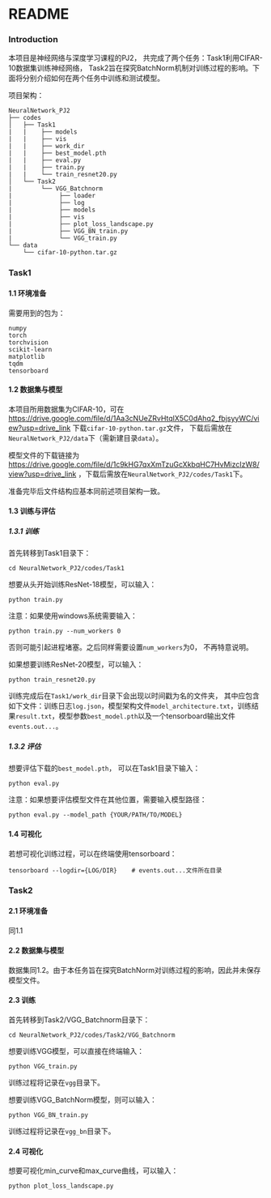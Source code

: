 # README

### Introduction

本项目是神经网络与深度学习课程的PJ2， 共完成了两个任务：Task1利用CIFAR-10数据集训练神经网络， Task2旨在探究BatchNorm机制对训练过程的影响。下面将分别介绍如何在两个任务中训练和测试模型。

项目架构：

```
NeuralNetwork_PJ2
├── codes
│   ├── Task1
|   |    ├── models
|   |    ├── vis
|   |    ├── work_dir
|   |    ├── best_model.pth
|   |    ├── eval.py
|   |    ├── train.py
|   |    └── train_resnet20.py
│   └── Task2
|        └── VGG_Batchnorm
|   	      ├── loader
|   	      ├── log
|   	      ├── models
|   	      ├── vis
|   	      ├── plot_loss_landscape.py
|   	      ├── VGG_BN_train.py
|             └── VGG_train.py
└── data
    └── cifar-10-python.tar.gz
```



### Task1

#### 1.1 环境准备

需要用到的包为：

```
numpy
torch
torchvision
scikit-learn
matplotlib
tqdm
tensorboard
```

#### 1.2 数据集与模型

本项目所用数据集为CIFAR-10，可在 https://drive.google.com/file/d/1Aa3cNUeZRvHtqlX5C0dAhq2_fbjsyyWC/view?usp=drive_link 下载`cifar-10-python.tar.gz`文件， 下载后需放在`NeuralNetwork_PJ2/data`下（需新建目录`data`）。

模型文件的下载链接为 https://drive.google.com/file/d/1c9kHG7qxXmTzuGcXkbqHC7HvMizcIzW8/view?usp=drive_link ，下载后需放在`NeuralNetwork_PJ2/codes/Task1`下。

准备完毕后文件结构应基本同前述项目架构一致。

#### 1.3 训练与评估

##### 1.3.1 训练

首先转移到Task1目录下：

```
cd NeuralNetwork_PJ2/codes/Task1
```

想要从头开始训练ResNet-18模型，可以输入：

```
python train.py
```

注意：如果使用windows系统需要输入：

```
python train.py --num_workers 0
```

否则可能引起进程堵塞。之后同样需要设置`num_workers`为0， 不再特意说明。

如果想要训练ResNet-20模型，可以输入：

```
python train_resnet20.py
```

训练完成后在`Task1/work_dir`目录下会出现以时间戳为名的文件夹， 其中应包含如下文件：训练日志`log.json`，模型架构文件`model_architecture.txt`，训练结果`result.txt`，模型参数`best_model.pth`以及一个tensorboard输出文件`events.out...`。

##### 1.3.2 评估

想要评估下载的`best_model.pth`， 可以在Task1目录下输入：

```
python eval.py
```

注意：如果想要评估模型文件在其他位置，需要输入模型路径：

```
python eval.py --model_path {YOUR/PATH/TO/MODEL}
```

#### 1.4 可视化

若想可视化训练过程，可以在终端使用tensorboard：

```
tensorboard --logdir={LOG/DIR}    # events.out...文件所在目录
```



### Task2

#### 2.1 环境准备

同1.1

#### 2.2 数据集与模型

数据集同1.2。由于本任务旨在探究BatchNorm对训练过程的影响，因此并未保存模型文件。

#### 2.3 训练

首先转移到Task2/VGG_Batchnorm目录下：

```
cd NeuralNetwork_PJ2/codes/Task2/VGG_Batchnorm
```

想要训练VGG模型，可以直接在终端输入：

```
python VGG_train.py
```

训练过程将记录在`vgg`目录下。

想要训练VGG_BatchNorm模型，则可以输入：

```
python VGG_BN_train.py
```

训练过程将记录在`vgg_bn`目录下。

#### 2.4 可视化

想要可视化min_curve和max_curve曲线，可以输入：

```
python plot_loss_landscape.py
```

